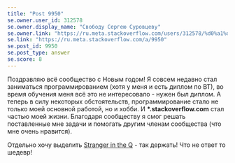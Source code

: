 ```yaml
---
title: "Post 9950"
se.owner.user_id: 312578
se.owner.display_name: "Свободу Сергею Суровцеву"
se.owner.link: "https://ru.meta.stackoverflow.com/users/312578/%d0%a1%d0%b2%d0%be%d0%b1%d0%be%d0%b4%d1%83-%d0%a1%d0%b5%d1%80%d0%b3%d0%b5%d1%8e-%d0%a1%d1%83%d1%80%d0%be%d0%b2%d1%86%d0%b5%d0%b2%d1%83"
se.link: "https://ru.meta.stackoverflow.com/a/9950"
se.post_id: 9950
se.post_type: answer
se.score: 8
---
```

<p>Поздравляю всё сообщество с Новым годом! Я совсем недавно стал заниматься программированием (хотя у меня и есть диплом по ВТ), во время обучения меня всё это не интересовало - нужен был диплом. А теперь в силу некоторых обстоятельств, программирование стало не только моей основной работой, но и хобби. И <strong>*.stackoverflow.com</strong> стал частью моей жизни. Благодаря сообществу я смог решать поставленные мне задачи и помогать другим членам сообщества (что мне очень нравится).</p>

<p>Отдельно хочу выделить <a href="https://ru.stackoverflow.com/users/188366/stranger-in-the-q">Stranger in the Q</a> - так держать! Что не ответ то шедевр!</p>
